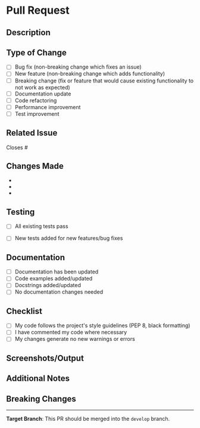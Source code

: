# Pull Request

## Description

<!-- Provide a brief description of the changes in this PR -->

## Type of Change

<!-- Please check the relevant option(s) -->
- [ ] Bug fix (non-breaking change which fixes an issue)
- [ ] New feature (non-breaking change which adds functionality)
- [ ] Breaking change (fix or feature that would cause existing functionality to not work as expected)
- [ ] Documentation update
- [ ] Code refactoring
- [ ] Performance improvement
- [ ] Test improvement

## Related Issue

<!-- If this PR addresses an issue, please link it here -->

Closes #

## Changes Made

<!-- List the main changes made in this PR -->

- 
- 
- 

## Testing

<!-- Describe the tests you ran to verify your changes -->

- [ ] All existing tests pass
- [ ] New tests added for new features/bug fixes


## Documentation

<!-- Check all that apply -->

- [ ] Documentation has been updated
- [ ] Code examples added/updated
- [ ] Docstrings added/updated
- [ ] No documentation changes needed

## Checklist

<!-- Please verify all items before submitting -->

- [ ] My code follows the project's style guidelines (PEP 8, black formatting)
- [ ] I have commented my code where necessary
- [ ] My changes generate no new warnings or errors

## Screenshots/Output

<!-- If applicable, add screenshots or output examples to help explain your changes -->

## Additional Notes

<!-- Add any other context about the pull request here -->

## Breaking Changes

<!-- If this is a breaking change, describe the impact and migration path -->

---
**Target Branch**: This PR should be merged into the `develop` branch.

